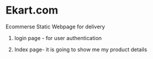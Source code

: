 # Ekart.com
Ecommerse Static Webpage for delivery

1) login page - for user authentication
   
2) Index page- it is going to show me my product details

